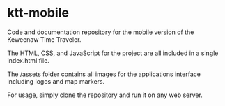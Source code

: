 # ktt-mobile
Code and documentation repository for the mobile version of the Keweenaw Time Traveler.

The HTML, CSS, and JavaScript for the project are all included in a single index.html file. 

The /assets folder contains all images for the applications interface including logos and map markers. 

For usage, simply clone the repository and run it on any web server. 

